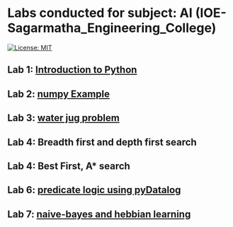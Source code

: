 # Labs conducted for subject: AI (IOE-Sagarmatha_Engineering_College)
[![License: MIT](https://img.shields.io/badge/License-MIT-yellow.svg)](https://opensource.org/licenses/MIT)

## Lab 1: [Introduction to Python](https://colab.research.google.com/drive/13Pw7vhCWhqlGSrjrrMPlyY8e2OpThSoI?usp=sharing)

## Lab 2: [numpy Example](https://colab.research.google.com/drive/1jHmsuWVkXNcILOwRUIYwACrzv3_Lc1pE?usp=sharing)

## Lab 3: [water jug problem](https://colab.research.google.com/drive/1p_LjZFECzbRhSGoiPwt07HqmNGNbwj_I?usp=sharing)
## Lab 4: Breadth first and depth first search
## Lab 4:  Best First, A* search
## Lab 6: [predicate logic using pyDatalog](https://colab.research.google.com/drive/1xP-1Fg0yRlpWI5GKN_0oKlRZw5ebjGJx?authuser=1#scrollTo=kNWumOi_aEG4)

## Lab 7: [naive-bayes and hebbian learning](https://colab.research.google.com/drive/1cERzlixfv8mO7zepUqa0nIvvq-Q9zbZF?usp=sharing)